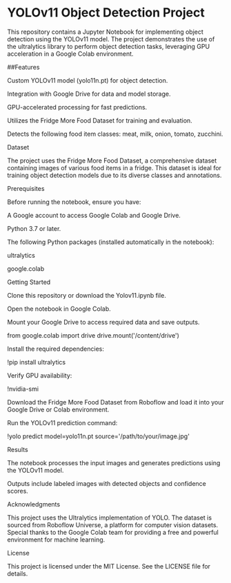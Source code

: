 # YOLOv11 Object Detection Project

This repository contains a Jupyter Notebook for implementing object detection using the YOLOv11 model. The project demonstrates the use of the ultralytics library to perform object detection tasks, leveraging GPU acceleration in a Google Colab environment.

##Features

Custom YOLOv11 model (yolo11n.pt) for object detection.

Integration with Google Drive for data and model storage.

GPU-accelerated processing for fast predictions.

Utilizes the Fridge More Food Dataset for training and evaluation.

Detects the following food item classes: meat, milk, onion, tomato, zucchini.

Dataset

The project uses the Fridge More Food Dataset, a comprehensive dataset containing images of various food items in a fridge. This dataset is ideal for training object detection models due to its diverse classes and annotations.

Prerequisites

Before running the notebook, ensure you have:

A Google account to access Google Colab and Google Drive.

Python 3.7 or later.

The following Python packages (installed automatically in the notebook):

ultralytics

google.colab

Getting Started

Clone this repository or download the Yolov11.ipynb file.

Open the notebook in Google Colab.

Mount your Google Drive to access required data and save outputs.

from google.colab import drive
drive.mount('/content/drive')

Install the required dependencies:

!pip install ultralytics

Verify GPU availability:

!nvidia-smi

Download the Fridge More Food Dataset from Roboflow and load it into your Google Drive or Colab environment.

Run the YOLOv11 prediction command:

!yolo predict model=yolo11n.pt source='/path/to/your/image.jpg'

Results

The notebook processes the input images and generates predictions using the YOLOv11 model.

Outputs include labeled images with detected objects and confidence scores.

Acknowledgments

This project uses the Ultralytics implementation of YOLO. The dataset is sourced from Roboflow Universe, a platform for computer vision datasets. Special thanks to the Google Colab team for providing a free and powerful environment for machine learning.

License

This project is licensed under the MIT License. See the LICENSE file for details.

